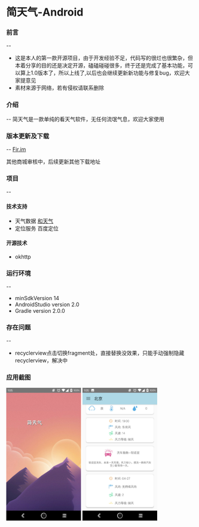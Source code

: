 # 简天气-Android
### 前言
--
* 这是本人的第一款开源项目，由于开发经验不足，代码写的很烂也很繁杂，但本着分享的目的还是决定开源，磕磕碰碰很多，终于还是完成了基本功能，可以算上1.0版本了，所以上线了,以后也会继续更新新功能与修复bug，欢迎大家提意见
* 素材来源于网络，若有侵权请联系删除


### 介绍
--
简天气是一款单纯的看天气软件，无任何流氓气息，欢迎大家使用



### 版本更新及下载
--
[Fir.im](http://fir.im/mv1u)

其他商城审核中，后续更新其他下载地址

### 项目
--
#### 技术支持
* 天气数据 [和天气](http://www.heweather.com)
* 定位服务 百度定位

#### 开源技术
* okhttp

### 运行环境
--
* minSdkVersion 14
* AndroidStudio version 2.0
* Gradle version 2.0.0

### 存在问题
--
* recyclerview点击切换fragment处，直接替换没效果，只能手动强制隐藏recyclerview，解决中

### 应用截图
<img src="images/Image1.jpeg" width="200"/> 
<img src="images/Image2.jpeg" width="200"/>